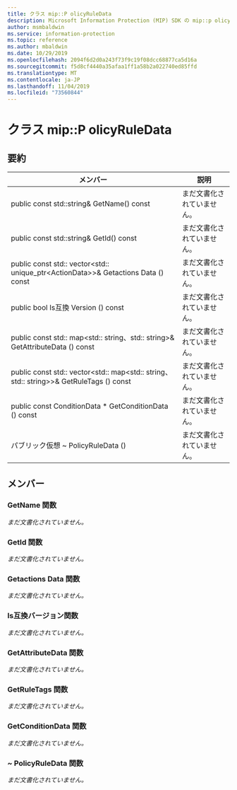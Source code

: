 ```yaml
---
title: クラス mip::P olicyRuleData
description: Microsoft Information Protection (MIP) SDK の mip::p olicyruledata クラスについて説明します。
author: msmbaldwin
ms.service: information-protection
ms.topic: reference
ms.author: mbaldwin
ms.date: 10/29/2019
ms.openlocfilehash: 2094f6d2d0a243f73f9c19f08dcc68877ca5d16a
ms.sourcegitcommit: f5d8cf4440a35afaa1ff1a58b2a022740ed85ffd
ms.translationtype: MT
ms.contentlocale: ja-JP
ms.lasthandoff: 11/04/2019
ms.locfileid: "73560844"
---
```

# <a name="class-mippolicyruledata"></a>クラス mip::P olicyRuleData 
  
## <a name="summary"></a>要約
 メンバー                        | 説明                                
--------------------------------|---------------------------------------------
public const std::string& GetName() const  | まだ文書化されていません。
public const std::string& GetId() const  | まだ文書化されていません。
public const std:: vector\<std:: unique_ptr\<ActionData\>\>& Getactions Data () const  | まだ文書化されていません。
public bool Is互換 Version () const  | まだ文書化されていません。
public const std:: map\<std:: string、std:: string\>& GetAttributeData () const  | まだ文書化されていません。
public const std:: vector\<std:: map\<std:: string、std:: string\>\>& GetRuleTags () const  | まだ文書化されていません。
public const ConditionData * GetConditionData () const  | まだ文書化されていません。
パブリック仮想 ~ PolicyRuleData ()  | まだ文書化されていません。
  
## <a name="members"></a>メンバー
  
### <a name="getname-function"></a>GetName 関数
_まだ文書化されていません。_

  
### <a name="getid-function"></a>GetId 関数
_まだ文書化されていません。_

  
### <a name="getactionsdata-function"></a>Getactions Data 関数
_まだ文書化されていません。_

  
### <a name="iscompatibleversion-function"></a>Is互換バージョン関数
_まだ文書化されていません。_

  
### <a name="getattributedata-function"></a>GetAttributeData 関数
_まだ文書化されていません。_

  
### <a name="getruletags-function"></a>GetRuleTags 関数
_まだ文書化されていません。_

  
### <a name="getconditiondata-function"></a>GetConditionData 関数
_まだ文書化されていません。_

  
### <a name="policyruledata-function"></a>~ PolicyRuleData 関数
_まだ文書化されていません。_
